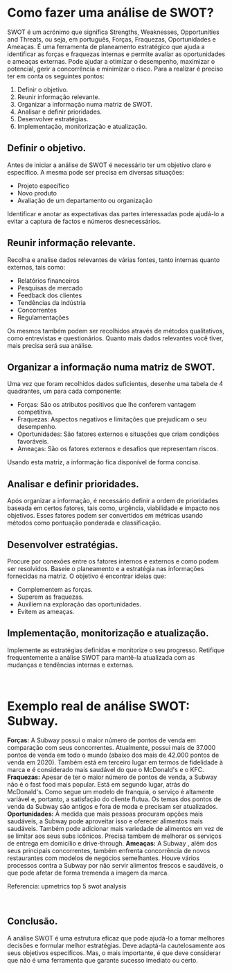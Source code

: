 # Como fazer uma análise de SWOT?
SWOT é um acrónimo que significa Strengths, Weaknesses, Opportunities and Threats, ou seja, em português, Forças, Fraquezas, Oportunidades e Ameaças. É uma ferramenta de planeamento estratégico que ajuda a identificar as forças e fraquezas internas e permite avaliar as oportunidades e ameaças externas. Pode ajudar a otimizar o desempenho, maximizar o potencial, gerir a concorrência e minimizar o risco. Para a realizar é preciso ter em conta os seguintes pontos:
1. Definir o objetivo. 
2. Reunir informação relevante.
3. Organizar a informação numa matriz de SWOT. 
4. Analisar e definir prioridades.
5. Desenvolver estratégias. 
6. Implementação, monitorização e atualização. 
&nbsp; 

## Definir o objetivo. 
Antes de iniciar a análise de SWOT é necessário ter um objetivo claro e específico. A mesma pode ser precisa em diversas situações: 
- Projeto específico 
- Novo produto 
- Avaliação de um departamento ou organização 

Identificar e anotar as expectativas das partes interessadas pode ajudá-lo a evitar a captura de factos e números desnecessários. 

## Reunir informação relevante. 
Recolha e analise dados relevantes de várias fontes, tanto internas quanto externas, tais como: 
- Relatórios financeiros 
- Pesquisas de mercado 
- Feedback dos clientes 
- Tendências da indústria 
- Concorrentes 
- Regulamentações 

Os mesmos também podem ser recolhidos através de métodos qualitativos, como entrevistas e questionários. Quanto mais dados relevantes você tiver, mais precisa será sua análise. 

## Organizar a informação numa matriz de SWOT. 
Uma vez que foram recolhidos dados suficientes, desenhe uma tabela de 4 quadrantes, um para cada componente: 
- Forças: São os atributos positivos que lhe conferem vantagem competitiva. 
- Fraquezas: Aspectos negativos e limitações que prejudicam o seu desempenho. 
- Oportunidades: São fatores externos e situações que criam condições favoráveis. 
- Ameaças: São os fatores externos e desafios que representam riscos. 

Usando esta matriz, a informação fica disponível de forma concisa. 

## Analisar e definir prioridades. 

Após organizar a informação, é necessário definir a ordem de prioridades baseada em certos fatores, tais como, urgência, viabilidade e impacto nos objetivos. Esses fatores podem ser convertidos em métricas usando métodos como pontuação ponderada e classificação. 

## Desenvolver estratégias. 
Procure por conexões entre os fatores internos e externos e como podem ser resolvidos. Baseie o planeamento e a estratégia nas informações fornecidas na matriz. O objetivo é encontrar ideias que: 
- Complementem as forças. 
- Superem as fraquezas. 
- Auxiliem na exploração das oportunidades. 
- Evitem as ameaças. 

## Implementação, monitorização e atualização. 
Implemente as estratégias definidas e monitorize o seu progresso. Retifique frequentemente a análise SWOT para mantê-la atualizada com as mudanças e tendências internas e externas.

&nbsp; 

# Exemplo real de análise SWOT: Subway.
**Forças:** A Subway possui o maior número de pontos de venda em comparação com seus concorrentes. Atualmente, possui mais de 37.000 pontos de venda em todo o mundo (abaixo dos mais de 42.000 pontos de venda em 2020). Também está em terceiro lugar em termos de fidelidade à marca e é considerado mais saudável do que o McDonald's e o KFC. 
**Fraquezas:** Apesar de ter o maior número de pontos de venda, a Subway não é o fast food mais popular. Está em segundo lugar, atrás do McDonald's. Como segue um modelo de franquia, o serviço é altamente variável e, portanto, a satisfação do cliente flutua. Os temas dos pontos de venda da Subway são antigos e fora de moda e precisam ser atualizados. 
**Oportunidades:** À medida que mais pessoas procuram opções mais saudáveis, a Subway pode aproveitar isso e oferecer alimentos mais saudáveis. Também pode adicionar mais variedade de alimentos em vez de se limitar aos seus subs icônicos. Precisa tambem de melhorar os serviços de entrega em domicílio e drive-through. 
**Ameaças:** A Subway , além dos seus principais concorrentes, também enfrenta concorrência de novos restaurantes com modelos de negócios semelhantes. Houve vários processos contra a Subway por não servir alimentos frescos e saudáveis, o que pode afetar de forma tremenda a imagem da marca. 

Referencia: upmetrics top 5 swot analysis 

&nbsp; 

## Conclusão. 
A análise SWOT é uma estrutura eficaz que pode ajudá-lo a tomar melhores decisões e formular melhor estratégias. Deve adaptá-la cautelosamente aos seus objetivos específicos. Mas, o mais importante, é que deve considerar que não é uma ferramenta que garante sucesso imediato ou certo. 
